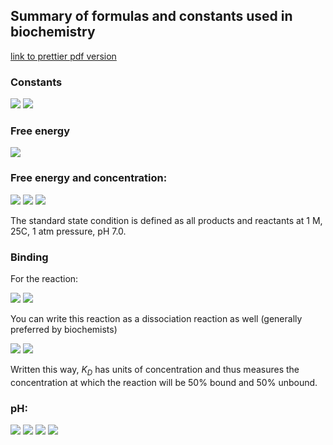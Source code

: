 ## Summary of formulas and constants used in biochemistry

[link to prettier pdf version](https://github.com/harmsm/biochem-formulas/raw/main/formula.pdf)

### Constants

<img src="https://render.githubusercontent.com/render/math?math=R=0.008314\ kJ\cdot mol^{-1}\cdot K^{-1}">
<img src="https://render.githubusercontent.com/render/math?math=T\ in\ K=T\ in\ ^{\circ}C+273.15">

### Free energy

<img src="https://render.githubusercontent.com/render/math?math=\Delta G = \Delta H - T \Delta S">

### Free energy and concentration:

<img src="https://render.githubusercontent.com/render/math?math=aA+bB\rightleftarrows cC+dD">
<img src="https://render.githubusercontent.com/render/math?math=\Delta G^{\circ\prime}=-RTln\left(K_{eq}\right)=-RTln\left(\frac{[A]_{eq}^{a}[B]_{eq}^{b}}{[C]_{eq}^{c}[D]_{eq}^{d}}\right)">
<img src="https://render.githubusercontent.com/render/math?math=\Delta G=\Delta G^{\circ\prime}+RTln\left(\frac{[A]^{a}[B]^{b}}{[C]^{c}[D]^{d}}\right)">

The standard state condition is defined as all products and reactants at 1 M, 25C, 1 atm pressure, pH 7.0.  

### Binding

For the reaction:

<img src="https://render.githubusercontent.com/render/math?math=A + B \rightleftarrows A \cdot B">
<img src="https://render.githubusercontent.com/render/math?math=K_{eq} = K_{association} = K_{a} = \frac{[A \cdot B]}{[A][B]}">

You can write this reaction as a dissociation reaction as well (generally preferred by biochemists)

<img src="https://render.githubusercontent.com/render/math?math=A \cdot B \rightleftarrows A + B">
<img src="https://render.githubusercontent.com/render/math?math=K_{eq} = K_{dissociation} = K_{D} = \frac{[A][B]}{[A \cdot B]}">

Written this way, $K_{D}$ has units of concentration and thus measures the concentration at which the reaction will be 50% bound and 50% unbound.


### pH:

<img src="https://render.githubusercontent.com/render/math?math=M\cdot H\stackrel{K_{a}}{\rightleftarrows}M+H^{+}">
<img src="https://render.githubusercontent.com/render/math?math=K_{a}=\frac{[M][H^{+}]}{[M\cdot H]}">
<img src="https://render.githubusercontent.com/render/math?math=pH=-log_{10}\left([H^{+}]\right);\ pK_{a}=-log_{10}\left(K_{a}\right)">
<img src="https://render.githubusercontent.com/render/math?math=\theta=\frac{[M\cdot H]}{[M]+[M\cdot H]}=\frac{1}{1+K_{a}/[H^{+}]}=\frac{1}{1+10^{\left(pH-pK_{a}\right)}}">


